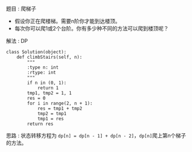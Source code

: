 题目 : 爬梯子
   - 假设你正在爬楼梯。需要n阶你才能到达楼顶。
   - 每次你可以爬1或2个台阶。你有多少种不同的方法可以爬到楼顶呢？

解法 : DP
```
class Solution(object):
    def climbStairs(self, n):
        """
        :type n: int
        :rtype: int
        """
        if n in (0, 1):
            return 1
        tmp1, tmp2 = 1, 1
        res = 0
        for i in range(2, n + 1):
            res = tmp1 + tmp2
            tmp2 = tmp1
            tmp1 = res
        return res
```
思路 : 状态转移方程为 `dp[n] = dp[n - 1] + dp[n - 2]`，`dp[n]`爬上第n个梯子的方法。
